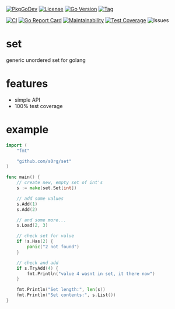 [![PkgGoDev](https://pkg.go.dev/badge/github.com/s0rg/set)](https://pkg.go.dev/github.com/s0rg/set)
[![License](https://img.shields.io/github/license/s0rg/set)](https://github.com/s0rg/set/blob/master/LICENSE)
[![Go Version](https://img.shields.io/github/go-mod/go-version/s0rg/set)](go.mod)
[![Tag](https://img.shields.io/github/v/tag/s0rg/set?sort=semver)](https://github.com/s0rg/set/tags)

[![CI](https://github.com/s0rg/set/workflows/ci/badge.svg)](https://github.com/s0rg/set/actions?query=workflow%3Aci)
[![Go Report Card](https://goreportcard.com/badge/github.com/s0rg/set)](https://goreportcard.com/report/github.com/s0rg/set)
[![Maintainability](https://api.codeclimate.com/v1/badges/aadc34c86aed23a42013/maintainability)](https://codeclimate.com/github/s0rg/set/maintainability)
[![Test Coverage](https://api.codeclimate.com/v1/badges/aadc34c86aed23a42013/test_coverage)](https://codeclimate.com/github/s0rg/set/test_coverage)
![Issues](https://img.shields.io/github/issues/s0rg/set)


# set

generic unordered set for golang

# features

- simple API
- 100% test coverage

# example

```go
import (
    "fmt"

    "github.com/s0rg/set"
)

func main() {
    // create new, empty set of int's
    s := make(set.Set[int])

    // add some values
    s.Add(1)
    s.Add(2)

    // and some more...
    s.Load(2, 3)

    // check set for value
    if !s.Has(2) {
        panic("2 not found")
    }

    // check and add
    if s.TryAdd(4) {
        fmt.Println("value 4 wasnt in set, it there now")
    }

    fmt.Println("Set length:", len(s))
    fmt.Println("Set contents:", s.List())
}
```
